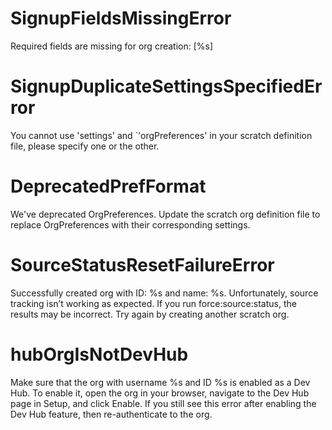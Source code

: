 # SignupFieldsMissingError

Required fields are missing for org creation: [%s]

# SignupDuplicateSettingsSpecifiedError

You cannot use 'settings' and `'orgPreferences' in your scratch definition file, please specify one or the other.

# DeprecatedPrefFormat

We've deprecated OrgPreferences. Update the scratch org definition file to replace OrgPreferences with their corresponding settings.

# SourceStatusResetFailureError

Successfully created org with ID: %s and name: %s. Unfortunately, source tracking isn’t working as expected. If you run force:source:status, the results may be incorrect. Try again by creating another scratch org.

# hubOrgIsNotDevHub

Make sure that the org with username %s and ID %s is enabled as a Dev Hub. To enable it, open the org in your browser, navigate to the Dev Hub page in Setup, and click Enable.
If you still see this error after enabling the Dev Hub feature, then re-authenticate to the org.
